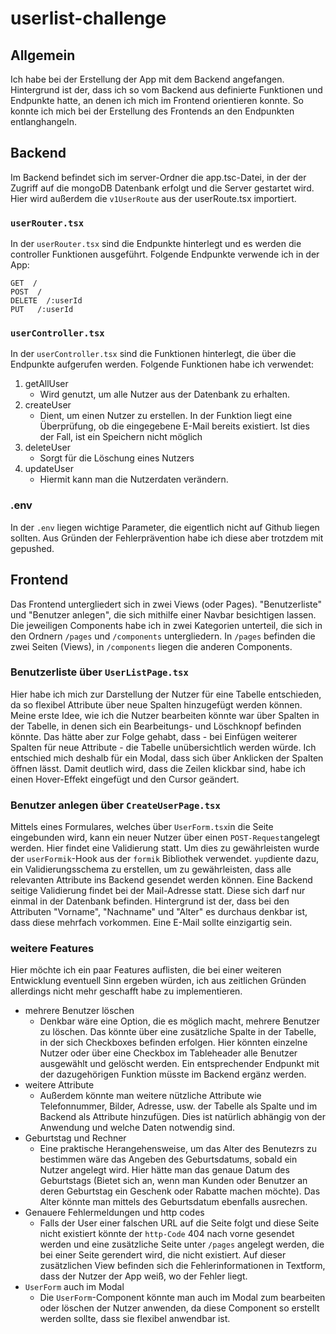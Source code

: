 # userlist-challenge

## Allgemein

Ich habe bei der Erstellung der App mit dem Backend angefangen. Hintergrund ist der, dass ich so vom Backend aus definierte Funktionen und Endpunkte hatte, an denen ich mich im Frontend orientieren konnte. So konnte ich mich bei der Erstellung des Frontends an den Endpunkten entlanghangeln.

## Backend

Im Backend befindet sich im server-Ordner die app.tsc-Datei, in der der Zugriff auf die mongoDB Datenbank erfolgt und die Server gestartet wird.
Hier wird außerdem die `v1UserRoute` aus der userRoute.tsx importiert.

### `userRouter.tsx`

In der `userRouter.tsx` sind die Endpunkte hinterlegt und es werden die controller Funktionen ausgeführt.
Folgende Endpunkte verwende ich in der App:

```
GET  /
POST  /
DELETE  /:userId
PUT   /:userId
```

### `userController.tsx`

In der `userController.tsx` sind die Funktionen hinterlegt, die über die Endpunkte aufgerufen werden.
Folgende Funktionen habe ich verwendet:

1. getAllUser
   - Wird genutzt, um alle Nutzer aus der Datenbank zu erhalten.
1. createUser
   - Dient, um einen Nutzer zu erstellen. In der Funktion liegt eine Überprüfung, ob die eingegebene E-Mail bereits existiert. Ist dies der Fall, ist ein Speichern nicht möglich
1. deleteUser
   - Sorgt für die Löschung eines Nutzers
1. updateUser
   - Hiermit kann man die Nutzerdaten verändern.

### .env

In der `.env` liegen wichtige Parameter, die eigentlich nicht auf Github liegen sollten. Aus Gründen der Fehlerprävention habe ich diese aber trotzdem mit gepushed.

## Frontend

Das Frontend untergliedert sich in zwei Views (oder Pages). "Benutzerliste" und "Benutzer anlegen", die sich mithilfe einer Navbar besichtigen lassen. Die jeweiligen Components habe ich in zwei Kategorien unterteil, die sich in den Ordnern ```/pages``` und ```/components``` untergliedern. In ```/pages``` befinden die zwei Seiten (Views), in ```/components``` liegen die anderen Components.

### Benutzerliste über ```UserListPage.tsx```

Hier habe ich mich zur Darstellung der Nutzer für eine Tabelle entschieden, da so flexibel Attribute über neue Spalten hinzugefügt werden können.
Meine erste Idee, wie ich die Nutzer bearbeiten könnte war über Spalten in der Tabelle, in denen sich ein Bearbeitungs- und Löschknopf befinden könnte. Das hätte aber zur Folge gehabt, dass - bei Einfügen weiterer Spalten für neue Attribute - die Tabelle unübersichtlich werden würde. Ich entschied mich deshalb für ein Modal, dass sich über Anklicken der Spalten öffnen lässt. Damit deutlich wird, dass die Zeilen klickbar sind, habe ich einen Hover-Effekt eingefügt und den Cursor geändert.

### Benutzer anlegen über ```CreateUserPage.tsx```

Mittels eines Formulares, welches über ```UserForm.tsx```in die Seite eingebunden wird, kann ein neuer Nutzer über einen ```POST-Request```angelegt werden. Hier findet eine Validierung statt. Um dies zu gewährleisten wurde der ```userFormik```-Hook aus der ```formik``` Bibliothek verwendet. ```yup```diente dazu, ein Validierungsschema zu erstellen, um zu gewährleisten, dass alle relevanten Attribute ins Backend gesendet werden können. Eine Backend seitige Validierung findet bei der Mail-Adresse statt. Diese sich darf nur einmal in der Datenbank befinden. Hintergrund ist der, dass bei den Attributen "Vorname", "Nachname" und "Alter" es durchaus denkbar ist, dass diese mehrfach vorkommen. Eine E-Mail sollte einzigartig sein. 

### weitere Features

Hier möchte ich ein paar Features auflisten, die bei einer weiteren Entwicklung eventuell Sinn ergeben würden, ich aus zeitlichen Gründen allerdings nicht mehr geschafft habe zu implementieren. 

- mehrere Benutzer löschen
  - Denkbar wäre eine Option, die es möglich macht, mehrere Benutzer zu löschen. Das könnte über eine zusätzliche Spalte in der Tabelle, in der sich Checkboxes befinden erfolgen. Hier könnten einzelne Nutzer oder über eine Checkbox im Tableheader alle Benutzer ausgewählt und gelöscht werden. Ein entsprechender Endpunkt mit der dazugehörigen Funktion müsste im Backend ergänz werden. 
- weitere Attribute 
  - Außerdem könnte man weitere nützliche Attribute wie Telefonnummer, Bilder, Adresse, usw. der Tabelle als Spalte und im Backend als Attribute hinzufügen. Dies ist natürlich abhängig von der Anwendung und welche Daten notwendig sind. 
- Geburtstag und Rechner
   - Eine praktische Herangehensweise, um das Alter des Benutezrs zu bestimmen wäre das Angeben des Geburtsdatums, sobald ein Nutzer angelegt wird. Hier hätte man das genaue Datum des Geburtstags (Bietet sich an, wenn man Kunden oder Benutzer an deren Geburtstag ein Geschenk oder Rabatte machen möchte). Das Alter könnte man mittels des Geburtsdatum ebenfalls ausrechen. 
- Genauere Fehlermeldungen und http codes
  - Falls der User einer falschen URL auf die Seite folgt und diese Seite nicht existiert könnte der ```http-Code``` 404 nach vorne gesendet werden und eine zusätzliche Seite unter ```/pages``` angelegt werden, die bei einer Seite gerendert wird, die nicht existiert. Auf dieser zusätzlichen View befinden sich die Fehlerinformationen in Textform, dass der Nutzer der App weiß, wo der Fehler liegt.
- ```UserForm``` auch im Modal
  - Die ```UserForm```-Component könnte man auch im Modal zum bearbeiten oder löschen der Nutzer anwenden, da diese Component so erstellt werden sollte, dass sie flexibel anwendbar ist. 

